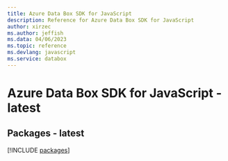 ```yaml
---
title: Azure Data Box SDK for JavaScript
description: Reference for Azure Data Box SDK for JavaScript
author: xirzec
ms.author: jeffish
ms.data: 04/06/2023
ms.topic: reference
ms.devlang: javascript
ms.service: databox
---
```

# Azure Data Box SDK for JavaScript - latest
## Packages - latest
[!INCLUDE [packages](data-box-index.md)]